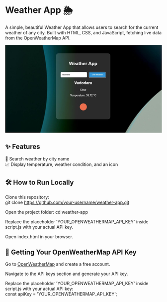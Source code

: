 # Weather App 🌦️  
A simple, beautiful Weather App that allows users to search for the current weather of any city.
Built with HTML, CSS, and JavaScript, fetching live data from the OpenWeatherMap API.


![App Screenshot](./weather_app.jpeg)


## ✨ Features
🔎 Search weather by city name  
📈 Display temperature, weather condition, and an icon


## 🛠️ How to Run Locally  
Clone this repository:  
git clone https://github.com/your-username/weather-app.git

Open the project folder: cd weather-app  

Replace the placeholder 'YOUR_OPENWEATHERMAP_API_KEY' inside script.js with your actual API key.  

Open index.html in your browser.


## 🔑 Getting Your OpenWeatherMap API Key  
Go to [OpenWeatherMap](https://openweathermap.org/api) and create a free account.  

Navigate to the API keys section and generate your API key.  

Replace the placeholder 'YOUR_OPENWEATHERMAP_API_KEY' inside script.js with your actual API key:  
const apiKey = 'YOUR_OPENWEATHERMAP_API_KEY';